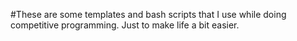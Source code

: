 #These are some templates and bash scripts that I use while doing competitive programming. Just to make life a bit easier.

